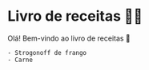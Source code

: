 # Livro de receitas :man_cook:

Olá! Bem-vindo ao livro de receitas :wave:

	- Strogonoff de frango
	- Carne
